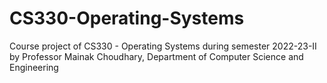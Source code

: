 # CS330-Operating-Systems
Course project of CS330 - Operating Systems during semester 2022-23-II by Professor Mainak Choudhary, Department of Computer Science and Engineering
